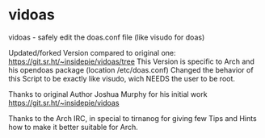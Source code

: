 # vidoas
vidoas - safely edit the doas.conf file (like visudo for doas)

Updated/forked Version compared to original one: https://git.sr.ht/~insidepie/vidoas/tree
This Version is specific to Arch and his opendoas package (location /etc/doas.conf)
Changed the behavior of this Script to be exactly like visudo, wich NEEDS the user to be root.

Thanks to original Author Joshua Murphy for his initial work https://git.sr.ht/~insidepie/vidoas

Thanks to the Arch IRC, in special to tirnanog for giving few Tips and Hints how to make it better suitable for Arch. 
